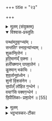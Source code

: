 +++
title = "२३"

+++

<details><summary>मूलम् (संयुक्तम्)</summary>

पन्था॑मनू॒वृग्भ्या॒ꣳ॒ सन्त॑तिꣳ स्नाव॒न्या॑भ्या॒ꣳ॒ शुका॑न्पि॒त्तेन॑ हरि॒माण॑य्ँय॒क्ना हली॑ख्ष्णान्पापवा॒तेन॑ कू॒श्माञ्छक॑भिश्शव॒र्तानूव॑ध्येन॒ शुनो॑ वि॒शस॑नेन स॒र्पाल्ँलो॑हितग॒न्धेन॒ वयाꣳ॑सि पक्वग॒न्धेन॑ पि॒पीलि॑काᳶ प्रशा॒देन॑ ॥ [55]  
</details>

<details open><summary>विश्वास-प्रस्तुतिः</summary>

पन्था॑मनू॒वृग्भ्या॑म् ।  
सन्त॑तिꣳ स्नाव॒न्या॑भ्याम् ।  
शुका॑न्पि॒त्तेन॑ ।  
ह॒रि॒माण॑य्ँ य॒क्ना ।  
हली॑ख्ष्णान् पापवा॒तेन॑ ।  
कू॒श्मान् भक॑भिः ।  
श॒व॒र्तानूव॑ध्येन ।  
शुनो॑ वि॒शस॑नेन ।  
स॒र्पाल्ँ लो॑हित ग॒न्धेन॑  ।   
वयाꣳ॑सि पक्वग॒न्धेन॑ ।   
पि॒पीलि॑काᳶ प्रशा॒देन॑ ॥ [55]  
</details>

<details><summary>मूलम्</summary>

पन्था॑मनू॒वृग्भ्या॑म् ।  
सन्त॑तिꣳ स्नाव॒न्या॑भ्याम् ।  
शुका॑न्पि॒त्तेन॑ ।  
ह॒रि॒माण॑य्ँ य॒क्ना ।  
हली॑ख्ष्णान् पापवा॒तेन॑ ।  
कू॒श्मान् भक॑भिः ।  
श॒व॒र्तानूव॑ध्येन ।  
शुनो॑ वि॒शस॑नेन ।  
स॒र्पाल्ँ लो॑हित ग॒न्धेन॑  ।   
वयाꣳ॑सि पक्वग॒न्धेन॑ ।   
पि॒पीलि॑काᳶ प्रशा॒देन॑ ॥ [55]  
</details>

<details><summary>भट्टभास्कर-टीका</summary>

1पन्थाः प्रसिद्धः । द्वितीयाया अप्याकारश्छान्दसः । अनूवृग्भ्यां अनुवृत्ताभ्यां सिराविशेषाम्याम् । वर्णव्यत्ययेन ककारः । 'न हि वृति' इत्यादिना दीर्घत्वम् । सन्ततिः प्रसिद्धा, स्नावानस्मिराः स्नावभ्योऽभितः स्नावन्यौ सर्वसिरानुग्राहिण्यौ सिराविशेषौ पार्श्वयोः । स्वार्थिको वा यत् । शुकान् पित्तेन गतम् । हरिमाण कामिलादि हरिणस्वभावम् । 'तुरिष्ठेमेयस्सु' इति टिलोपः । यक्ना मांसपिण्डविशेषेण वर्तुलाकारेण । 'पद्दन्' इत्यादिना यकृच्छब्दस्य यकन्नादेशः । हलीक्ष्णान् तृणसिह्मान् । पापवातेन आमवालजाः क्षुद्रजन्तवः । ऊवध्येन उदरस्थेन पुरीषेण । श्वानः प्रसिद्धाः । विशसनेन शस्त्रादिलग्नेन मांसेन । सर्पान् लोहितगन्धेन रुधिरगन्धेन । वयांसि पक्वगन्धेन पाकजेन मांसेन । पिपीलिकाः प्रशादेन भूमौ विशीर्णेन । शद निशातने । पूर्वपदान्तोदात्तत्वम् ॥

इति पञ्चमे सप्तमे त्रयोविंशोनुवाकः ॥  
</details>
